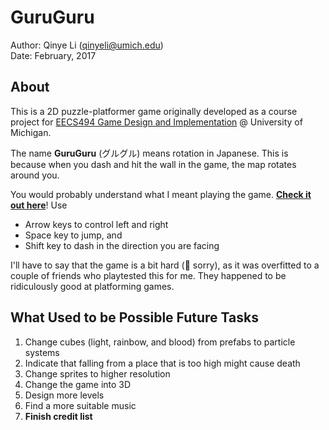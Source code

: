 # GuruGuru
Author: Qinye Li (qinyeli@umich.edu)  
Date: February, 2017

## About
This is a 2D puzzle-platformer game originally developed as a course project for [EECS494 Game Design and Implementation](https://www.eecs.umich.edu/eecs/academics/courses/eecs-494.html) @ University of Michigan.

The name **GuruGuru** (グルグル) means rotation in Japanese. This is because when you dash and hit the wall in the game, the map rotates around you.

You would probably understand what I meant playing the game. [**Check it out here**](https://qinyeli.github.io/GuruGuru/)! Use

* Arrow keys to control left and right
* Space key to jump, and
* Shift key to dash in the direction you are facing

I'll have to say that the game is a bit hard (🤪 sorry), as it was overfitted to a couple of friends who playtested this for me. They happened to be ridiculously good at platforming games.

## What Used to be Possible Future Tasks

1. Change cubes (light, rainbow, and blood) from prefabs to particle systems
1. Indicate that falling from a place that is too high might cause death
1. Change sprites to higher resolution
1. Change the game into 3D
1. Design more levels
1. Find a more suitable music
1. **Finish credit list**